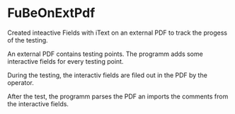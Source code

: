# FuBeOnExtPdf
Created inteactive Fields with iText on an external PDF to track the progess of the testing.

An external PDF contains testing points.
The programm adds some interactive fields for every testing point.

During the testing, the interactiv fields are filed out in the PDF by the operator.

After the test, the programm parses the PDF an imports the comments from the interactive fields.

